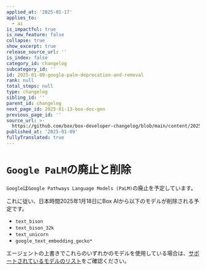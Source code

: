 ```yaml
---
applied_at: '2025-01-17'
applies_to:
  - ai
is_impactful: true
is_new_feature: false
collapse: true
show_excerpt: true
release_source_url: ''
is_index: false
category_id: changelog
subcategory_id: ''
id: 2025-01-09-google-palm-deprecation-and-removal
rank: null
total_steps: null
type: changelog
sibling_id: ''
parent_id: changelog
next_page_id: 2025-01-13-box-doc-gen
previous_page_id: ''
source_url: >-
  https://github.com/box/box-developer-changelog/blob/main/content/2025/01-09-google-palm-deprecation-and-removal.md
published_at: '2025-01-09'
fullyTranslated: true
---
```

# `Google PaLM`の廃止と削除

<!-- more -->

`Google`は`Google Pathways Language Models (PaLM)`の廃止を予定しています。

これに従い、日本時間2025年1月18日にBox AIから以下のモデルが削除される予定です。

* `text_bison`
* `text_bison_32k`
* `text_unicorn`
* `google_text_embedding_gecko*`

エージェントの上書きでこれらのいずれかのモデルを使用している場合は、[サポートされているモデルのリスト](https://developer.box.com/guides/box-ai/ai-agents/)をご確認ください。
